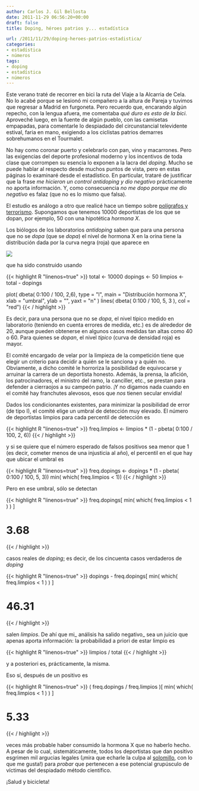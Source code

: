 ```yaml
---
author: Carlos J. Gil Bellosta
date: 2011-11-29 06:56:20+00:00
draft: false
title: Doping, héroes patrios y... estadística

url: /2011/11/29/doping-heroes-patrios-estadistica/
categories:
- estadística
- números
tags:
- doping
- estadística
- números
---
```


Este verano traté de recorrer en bici la ruta del Viaje a la Alcarria de Cela. No lo acabé porque se lesionó mi compañero a la altura de Pareja y tuvimos que regresar a Madrid en furgoneta. Pero recuerdo que, encarando algún repecho, con la lengua afuera, me comentaba _qué duro es esto de la bici_. Aproveché luego, en la fuente de algún pueblo, con las camisetas empapadas, para comentarle lo despiadado del circunstancial televidente estival, faria en mano, exigiendo a los ciclistas patrios demarres sobrehumanos en el Tourmalet.

No hay como coronar puerto y celebrarlo con pan, vino y macarrones. Pero las exigencias del deporte profesional moderno y los incentivos de toda clase que corrompen su esencia lo exponen a la lacra del _doping_. Mucho se puede hablar al respecto desde muchos puntos de vista, pero en estas páginas lo examinaré desde el estadístico. En particular, trataré de justificar que la frase _me hicieron un control antidoping y dio negativo_ prácticamente no aporta información. Y, como consecuencia _no me dopo porque me dio negativo_ es falaz (que no es lo mismo que falsa).

El estudio es análogo a otro que realicé hace un tiempo sobre [polígrafos y terrorismo](http://www.datanalytics.com/2011/09/16/otra-sobre-poligrafos-terrorismo-y-periodistas-anumericos/ ). Supongamos que tenemos 10000 deportistas de los que se dopan, por ejemplo, 50 con una hipotética _hormona X_.

Los biólogos de los laboratorios _antidoping_ saben que para una persona que no se _dopa_ (que se _dopa_) el nivel de hormona X en la orina tiene la distribución dada por la curva negra (roja) que aparece en

[![](/wp-uploads/2011/11/hormona_x.png)
](/wp-uploads/2011/11/hormona_x.png)

que ha sido construido usando


{{< highlight R "linenos=true" >}}
total <- 10000
dopings <- 50
limpios <- total - dopings

plot( dbeta( 0:100 / 100, 2,6), type = "l", main = "Distribución hormona X",
        xlab = "umbral", ylab = "", yaxt = "n"  )
lines( dbeta( 0:100 / 100, 5, 3 ), col = "red")
{{< / highlight >}}


Es decir, para una persona que no se _dopa_, el nivel típico medido en laboratorio (teniendo en cuenta errores de medida, etc.) es de alrededor de 20, aunque pueden obtenerse en algunos casos medidas tan altas como 40 o 60. Para quienes se _dopan_, el nivel _típico_ (curva de densidad roja) es mayor.

El comité encargado de velar por la limpieza de la competición tiene que elegir un criterio para decidir a quién se le sanciona y a quién no. Obviamente, a dicho comité le horroriza la posibilidad de equivocarse y arruinar la carrera de un deportista honesto. Además, la prensa, la afición, los patrocinadores, el ministro del ramo, la canciller, etc., se prestan para defender a cierraojos a su campeón patrio. ¡Y no digamos nada cuando en el comité hay franchutes alevosos, esos que _nos_ tienen secular envidia!

Dados los condicionantes existentes, para minimizar la posibilidad de error (de tipo I), el comité elige un umbral de detección muy elevado. El número de deportistas limpios para cada percentil de detección es


{{< highlight R "linenos=true" >}}
freq.limpios <- limpios * (1 - pbeta( 0:100 / 100, 2, 6))
{{< / highlight >}}


y si se quiere que el número esperado de falsos positivos sea menor que 1 (es decir, cometer menos de una injusticia al año), el percentil en el que hay que ubicar el umbral es


{{< highlight R "linenos=true" >}}
freq.dopings <- dopings * (1 - pbeta( 0:100 / 100, 5, 3))
min( which( freq.limpios < 1))
{{< / highlight >}}


Pero en ese umbral, sólo se detectan


{{< highlight R "linenos=true" >}}
freq.dopings[ min( which( freq.limpios < 1 ) ) ]
# 3.68
{{< / highlight >}}


casos reales de _doping_; es decir, de los cincuenta casos verdaderos de _doping_


{{< highlight R "linenos=true" >}}
dopings - freq.dopings[ min( which( freq.limpios < 1 ) ) ]
# 46.31
{{< / highlight >}}


salen _limpios_. De ahí que mi_ análisis ha salido negativo_ sea un juicio que apenas aporta información: la probabilidad a priori de estar limpio es


{{< highlight R "linenos=true" >}}
limpios / total
{{< / highlight >}}


y a posteriori es, prácticamente, la misma.

Eso sí, después de un positivo es


{{< highlight R "linenos=true" >}}
( freq.dopings / freq.limpios )[ min( which( freq.limpios < 1 ) ) ]
# 5.33
{{< / highlight >}}


veces más probable haber consumido la hormona X que no haberlo hecho. A pesar de lo cual, sistemáticamente, todos los deportistas que dan positivo esgrimen mil argucias legales (¡mira que echarle la culpa al [solomillo](http://www.elpais.com/articulo/deportes/pista/solomillo/Irun/elpepudep/20100930elpepudep_22/Tes), con lo que me gusta!) para _probar_ que pertenecen a ese potencial grupúsculo de víctimas del despiadado método científico.

¡Salud y bicicleta!
